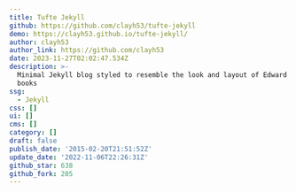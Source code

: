 ```yaml
---
title: Tufte Jekyll
github: https://github.com/clayh53/tufte-jekyll
demo: https://clayh53.github.io/tufte-jekyll/
author: clayh53
author_link: https://github.com/clayh53
date: 2023-11-27T02:02:47.534Z
description: >-
  Minimal Jekyll blog styled to resemble the look and layout of Edward Tufte's
  books
ssg:
  - Jekyll
css: []
ui: []
cms: []
category: []
draft: false
publish_date: '2015-02-20T21:51:52Z'
update_date: '2022-11-06T22:26:31Z'
github_star: 638
github_fork: 205
---
```

